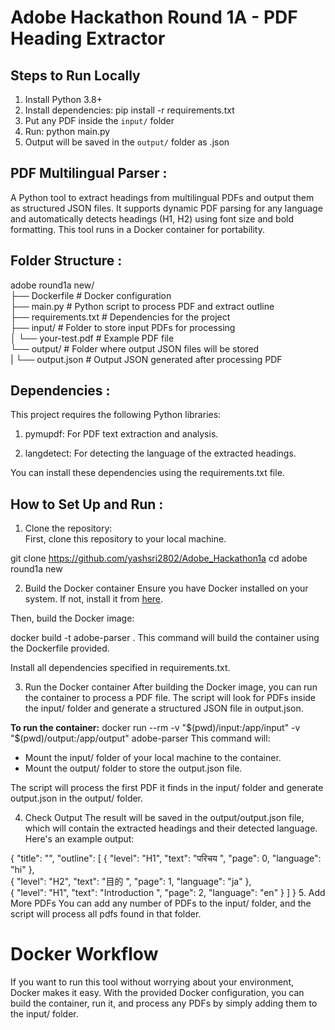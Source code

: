 # Adobe Hackathon Round 1A - PDF Heading Extractor

## Steps to Run Locally

1. Install Python 3.8+
2. Install dependencies:
   pip install -r requirements.txt
3. Put any PDF inside the `input/` folder
4. Run:
   python main.py
5. Output will be saved in the `output/` folder as .json



## PDF Multilingual Parser :

A Python tool to extract headings from multilingual PDFs and output them as structured JSON files. It supports dynamic PDF parsing for any language and automatically detects headings (H1, H2) using font size and bold formatting. This tool runs in a Docker container for portability.

## Folder Structure :

adobe round1a new/<br/>
├── Dockerfile               # Docker configuration<br/>
├── main.py                  # Python script to process PDF and extract outline<br/>
├── requirements.txt         # Dependencies for the project<br/>
├── input/                   # Folder to store input PDFs for processing<br/>
│   └── your-test.pdf        # Example PDF file<br/>
└── output/                  # Folder where output JSON files will be stored<br/>
|    └── output.json          # Output JSON generated after processing PDF<br/>

## Dependencies :
This project requires the following Python libraries:

1. pymupdf: For PDF text extraction and analysis.

2. langdetect: For detecting the language of the extracted headings.

You can install these dependencies using the requirements.txt file.

## How to Set Up and Run :

1. Clone the repository:<br/>
First, clone this repository to your local machine.

git clone https://github.com/yashsri2802/Adobe_Hackathon1a
cd adobe round1a new<br/>

2. Build the Docker container
Ensure you have Docker installed on your system. If not, install it from [here](https://www.docker.com/products/docker-desktop/).

Then, build the Docker image:

docker build -t adobe-parser .
This command will build the container using the Dockerfile provided.

Install all dependencies specified in requirements.txt.

3. Run the Docker container
After building the Docker image, you can run the container to process a PDF file. The script will look for PDFs inside the input/ folder and generate a structured JSON file in output.json.

**To run the container:**
docker run --rm -v "$(pwd)/input:/app/input" -v "$(pwd)/output:/app/output" adobe-parser
This command will:

- Mount the input/ folder of your local machine to the container.
- Mount the output/ folder to store the output.json file.

The script will process the first PDF it finds in the input/ folder and generate output.json in the output/ folder.

4. Check Output
The result will be saved in the output/output.json file, which will contain the extracted headings and their detected language. Here's an example output:

{
    "title": "",
    "outline": [
        {
            "level": "H1",
            "text": "परिचय ",
            "page": 0,
            "language": "hi"
        },<br/>
        {
            "level": "H2",
            "text": "目的 ",
            "page": 1,
            "language": "ja"
        },<br/>
        {
            "level": "H1",
            "text": "Introduction ",
            "page": 2,
            "language": "en"
        }
    ]
}
5. Add More PDFs
You can add any number of PDFs to the input/ folder, and the script will process all pdfs found in that folder.

# Docker Workflow<br/>
If you want to run this tool without worrying about your environment, Docker makes it easy. With the provided Docker configuration, you can build the container, run it, and process any PDFs by simply adding them to the input/ folder.
